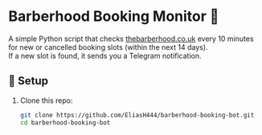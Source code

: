 # Barberhood Booking Monitor 💈

A simple Python script that checks [thebarberhood.co.uk](https://www.thebarberhood.co.uk) every 10 minutes for new or cancelled booking slots (within the next 14 days).  
If a new slot is found, it sends you a Telegram notification.

## 🚀 Setup

1. Clone this repo:
   ```bash
   git clone https://github.com/EliasH444/barberhood-booking-bot.git
   cd barberhood-booking-bot

